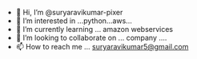 - 👋 Hi, I’m @suryaravikumar-pixer
- 👀 I’m interested in ...python...aws...
- 🌱 I’m currently learning ... amazon webservices
- 💞️ I’m looking to collaborate on ... company ....
- 📫 How to reach me ... suryaravikumar5@gmail.com

<!---
suryaravikumar-pixer/suryaravikumar-pixer is a ✨ special ✨ repository because its `README.md` (this file) appears on your GitHub profile.
You can click the Preview link to take a look at your changes.
--->

